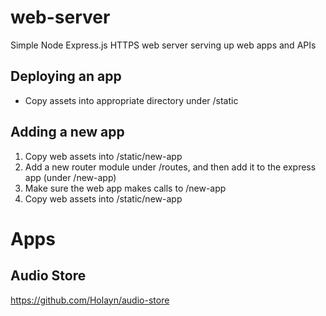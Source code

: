 # web-server

Simple Node Express.js HTTPS web server serving up web apps and APIs

## Deploying an app
- Copy assets into appropriate directory under /static

## Adding a new app
1. Copy web assets into /static/new-app
2. Add a new router module under /routes, and then add it to the express app (under /new-app)
3. Make sure the web app makes calls to /new-app
4. Copy web assets into /static/new-app

# Apps

## Audio Store
https://github.com/Holayn/audio-store